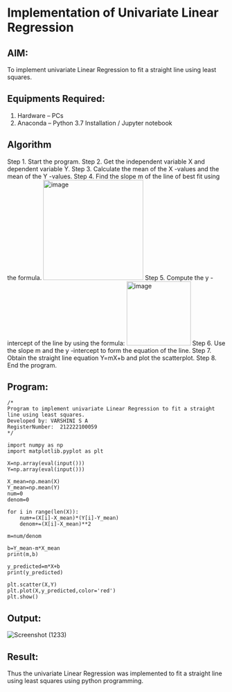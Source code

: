 # Implementation of Univariate Linear Regression
## AIM:
To implement univariate Linear Regression to fit a straight line using least squares.

## Equipments Required:
1. Hardware – PCs
2. Anaconda – Python 3.7 Installation / Jupyter notebook

## Algorithm
Step 1. Start the program.
Step 2. Get the independent variable X and dependent variable Y.
Step 3. Calculate the mean of the X -values and the mean of the Y -values.
Step 4. Find the slope m of the line of best fit using the formula. 
<img width="231" alt="image" src="https://user-images.githubusercontent.com/93026020/192078527-b3b5ee3e-992f-46c4-865b-3b7ce4ac54ad.png">
Step 5. Compute the y -intercept of the line by using the formula:
<img width="148" alt="image" src="https://user-images.githubusercontent.com/93026020/192078545-79d70b90-7e9d-4b85-9f8b-9d7548a4c5a4.png">
Step 6. Use the slope m and the y -intercept to form the equation of the line.
Step 7. Obtain the straight line equation Y=mX+b and plot the scatterplot.
Step 8. End the program.
## Program:
```
/*
Program to implement univariate Linear Regression to fit a straight line using least squares.
Developed by: VARSHINI S A
RegisterNumber:  212222100059
*/
```
```
import numpy as np
import matplotlib.pyplot as plt

X=np.array(eval(input()))
Y=np.array(eval(input()))

X_mean=np.mean(X)
Y_mean=np.mean(Y)
num=0
denom=0

for i in range(len(X)):
    num+=(X[i]-X_mean)*(Y[i]-Y_mean)
    denom+=(X[i]-X_mean)**2
    
m=num/denom

b=Y_mean-m*X_mean
print(m,b)

y_predicted=m*X+b
print(y_predicted)

plt.scatter(X,Y)
plt.plot(X,y_predicted,color='red')
plt.show()

```
## Output:

![Screenshot (1233)](https://github.com/VARSHINI22009118/Find-the-best-fit-line-using-Least-Squares-Method/assets/119401150/3a23debe-5569-4aad-be5c-adcbb55367f3)



## Result:
Thus the univariate Linear Regression was implemented to fit a straight line using least squares using python programming.
